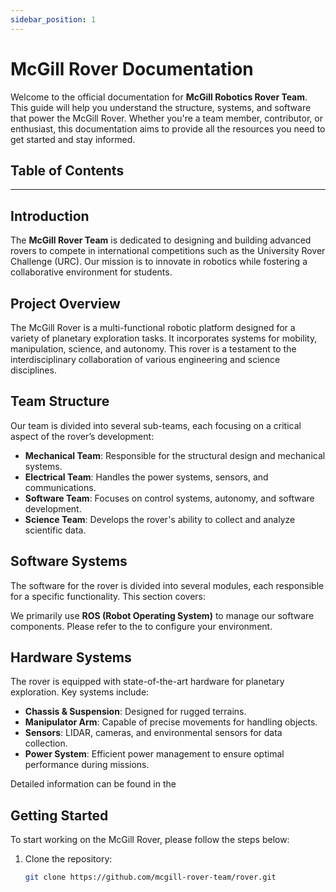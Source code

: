 ```yaml
---
sidebar_position: 1
---
```


# McGill Rover Documentation

Welcome to the official documentation for **McGill Robotics Rover Team**. This guide will help you understand the structure, systems, and software that power the McGill Rover. Whether you're a team member, contributor, or enthusiast, this documentation aims to provide all the resources you need to get started and stay informed.

## Table of Contents


---

## Introduction

The **McGill Rover Team** is dedicated to designing and building advanced rovers to compete in international competitions such as the University Rover Challenge (URC). Our mission is to innovate in robotics while fostering a collaborative environment for students.

## Project Overview

The McGill Rover is a multi-functional robotic platform designed for a variety of planetary exploration tasks. It incorporates systems for mobility, manipulation, science, and autonomy. This rover is a testament to the interdisciplinary collaboration of various engineering and science disciplines.

## Team Structure

Our team is divided into several sub-teams, each focusing on a critical aspect of the rover’s development:

- **Mechanical Team**: Responsible for the structural design and mechanical systems.
- **Electrical Team**: Handles the power systems, sensors, and communications.
- **Software Team**: Focuses on control systems, autonomy, and software development.
- **Science Team**: Develops the rover's ability to collect and analyze scientific data.

## Software Systems

The software for the rover is divided into several modules, each responsible for a specific functionality. This section covers:


We primarily use **ROS (Robot Operating System)** to manage our software components. Please refer to the  to configure your environment.

## Hardware Systems

The rover is equipped with state-of-the-art hardware for planetary exploration. Key systems include:

- **Chassis & Suspension**: Designed for rugged terrains.
- **Manipulator Arm**: Capable of precise movements for handling objects.
- **Sensors**: LIDAR, cameras, and environmental sensors for data collection.
- **Power System**: Efficient power management to ensure optimal performance during missions.

Detailed information can be found in the 

## Getting Started

To start working on the McGill Rover, please follow the steps below:

1. Clone the repository:
   ```bash
   git clone https://github.com/mcgill-rover-team/rover.git
